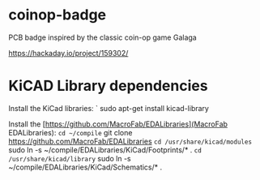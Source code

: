 # coinop-badge

PCB badge inspired by the classic coin-op game Galaga

https://hackaday.io/project/159302/

# KiCAD Library dependencies

Install the KiCad libraries:
` sudo apt-get install kicad-library

Install the [https://github.com/MacroFab/EDALibraries](MacroFab EDALibraries):
` cd ~/compile
` git clone https://github.com/MacroFab/EDALibraries
` cd /usr/share/kicad/modules 
` sudo ln -s ~/compile/EDALibraries/KiCad/Footprints/* .
` cd /usr/share/kicad/library
` sudo ln -s ~/compile/EDALibraries/KiCad/Schematics/* .

